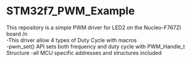 # STM32f7_PWM_Example

This repository is a simple PWM driver for LED2 on the Nucleo-F767ZI board /n  
  -This driver allow 4 types of Duty Cycle with macros  
  -pwm_set() API sets both frequency and duty cycle with PWM_Handle_t Structure
  -all MCU specific addresses and structures included
